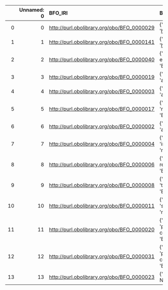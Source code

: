 |    |   Unnamed: 0 | BFO_IRI                                    | BFO_DESC                                                                                                                                  | CAO_IRI                                                            | CAO_DESC                                              |
|---:|-------------:|:-------------------------------------------|:------------------------------------------------------------------------------------------------------------------------------------------|:-------------------------------------------------------------------|:------------------------------------------------------|
|  0 |            0 | http://purl.obolibrary.org/obo/BFO_0000029 | {'iri': 'http://purl.obolibrary.org/obo/BFO_0000029'}                                                                                     | http://purl.obolibrary.org/obo/BFO_0000029                         | {'iri': 'http://purl.obolibrary.org/obo/BFO_0000029'} |
|  1 |            1 | http://purl.obolibrary.org/obo/BFO_0000141 | {'iri': 'http://purl.obolibrary.org/obo/BFO_0000141'}                                                                                     | http://purl.obolibrary.org/obo/BFO_0000141                         | {'iri': 'http://purl.obolibrary.org/obo/BFO_0000141'} |
|  2 |            2 | http://purl.obolibrary.org/obo/BFO_0000040 | {'label': 'material entity', 'prefLabel': 'material entity', 'altLabel': None, 'name': 'BFO_0000040'}                                     | http://www.ifomis.org/bfo/1.1/snap#MaterialEntity                  | {'label': 'material entity'}                          |
|  3 |            3 | http://purl.obolibrary.org/obo/BFO_0000019 | {'label': 'quality', 'prefLabel': 'quality', 'altLabel': None, 'name': 'BFO_0000019'}                                                     | http://www.ifomis.org/bfo/1.1/snap#Quality                         | {'label': 'quality', 'name': 'quality'}               |
|  4 |            4 | http://purl.obolibrary.org/obo/BFO_0000003 | {'label': 'occurrent', 'prefLabel': 'occurrent', 'altLabel': None, 'name': 'BFO_0000003'}                                                 | http://www.ifomis.org/bfo/1.1/snap#Occurrent                       | {'label': 'occurrent', 'name': 'occurrent'}           |
|  5 |            5 | http://purl.obolibrary.org/obo/BFO_0000017 | {'label': 'realizable entity', 'prefLabel': 'realizable entity', 'altLabel': None, 'name': 'BFO_0000017'}                                 | http://www.ifomis.org/bfo/1.1/snap#RealizableEntity                | {'label': 'realizable entity'}                        |
|  6 |            6 | http://purl.obolibrary.org/obo/BFO_0000002 | {'label': 'continuant', 'prefLabel': 'continuant', 'altLabel': None, 'name': 'BFO_0000002'}                                               | http://www.ifomis.org/bfo/1.1/snap#Continuant                      | {'label': 'continuant', 'name': 'continuant'}         |
|  7 |            7 | http://purl.obolibrary.org/obo/BFO_0000004 | {'label': 'independent continuant', 'prefLabel': 'independent continuant', 'altLabel': None, 'name': 'BFO_0000004'}                       | http://www.ifomis.org/bfo/1.1/snap#IndependentContinuant           | {'label': 'independent continuant'}                   |
|  8 |            8 | http://purl.obolibrary.org/obo/BFO_0000006 | {'label': 'spatial region', 'prefLabel': 'spatial region', 'altLabel': None, 'name': 'BFO_0000006'}                                       | http://www.ifomis.org/bfo/1.1/snap#SpatialRegion                   | {'label': 'spatial region'}                           |
|  9 |            9 | http://purl.obolibrary.org/obo/BFO_0000008 | {'label': 'temporal region', 'prefLabel': 'temporal region', 'altLabel': None, 'name': 'BFO_0000008'}                                     | http://www.ifomis.org/bfo/1.1/span#TemporalRegion                  | {'label': 'temporal region'}                          |
| 10 |           10 | http://purl.obolibrary.org/obo/BFO_0000011 | {'label': 'spatiotemporal region', 'prefLabel': 'spatiotemporal region', 'altLabel': None, 'name': 'BFO_0000011'}                         | http://www.ifomis.org/bfo/1.1/snap#SpatiotemporalRegion            | {'label': 'spatiotemporal region'}                    |
| 11 |           11 | http://purl.obolibrary.org/obo/BFO_0000020 | {'label': 'specifically dependent continuant', 'prefLabel': 'specifically dependent continuant', 'altLabel': None, 'name': 'BFO_0000020'} | http://www.ifomis.org/bfo/1.1/snap#SpecificallyDependentContinuant | {'label': 'specifically dependent continuant'}        |
| 12 |           12 | http://purl.obolibrary.org/obo/BFO_0000031 | {'label': 'generically dependent continuant', 'prefLabel': 'generically dependent continuant', 'altLabel': None, 'name': 'BFO_0000031'}   | http://www.ifomis.org/bfo/1.1/snap#GenericallyDependentContinuant  | {'label': 'generically dependent continuant'}         |
| 13 |           13 | http://purl.obolibrary.org/obo/BFO_0000023 | {'label': 'role', 'prefLabel': 'role', 'altLabel': None, 'name': 'BFO_0000023'}                                                           | http://purl.obolibrary.org/obo/CHEBI_50906                         | {'label': 'role'}                                     |